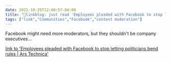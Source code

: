 ```yaml
---
date: 2021-10-25T12:40:57-04:00
title: "🔗linkblog: just read 'Employees pleaded with Facebook to stop letting politicians bend rules | Ars Technica'"
tags: ["link","Communities","Facebook","content moderation"]
---
```

Facebook might need more moderators, but they shouldn't be company executives...
 
[link to 'Employees pleaded with Facebook to stop letting politicians bend rules | Ars Technica'](https://arstechnica.com/gadgets/2021/10/employees-pleaded-with-facebook-to-stop-letting-politicians-bend-rules/)
